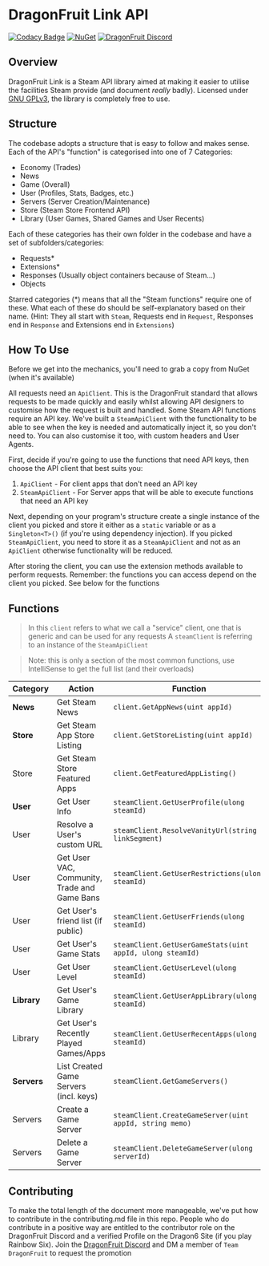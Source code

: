 # DragonFruit Link API
[![Codacy Badge](https://api.codacy.com/project/badge/Grade/29b1309caa754a5798dbba699ffab631)](https://app.codacy.com/gh/dragonfruitnetwork/Link?utm_source=github.com&utm_medium=referral&utm_content=dragonfruitnetwork/Link&utm_campaign=Badge_Grade_Dashboard) [![NuGet](https://img.shields.io/nuget/v/DragonFruit.Link.svg?style=popout)](https://www.nuget.org/packages/DragonFruit.Link/)
[![DragonFruit Discord](https://img.shields.io/discord/482528405292843018?label=Discord&style=popout)](https://discord.gg/VA26u5Z)

## Overview
DragonFruit Link is a Steam API library aimed at making it easier to utilise the facilities Steam provide (and document *really* badly). Licensed under [GNU GPLv3]([https://www.gnu.org/licenses/gpl-3.0.en.html](https://www.gnu.org/licenses/gpl-3.0.en.html)), the library is completely free to use. 

## Structure
The codebase adopts a structure that is easy to follow and makes sense. Each of the API's "function" is categorised into one of 7 Categories:

- Economy (Trades)
- News
- Game (Overall)
- User (Profiles, Stats, Badges, etc.)
- Servers (Server Creation/Maintenance)
- Store (Steam Store Frontend API)
- Library (User Games, Shared Games and User Recents)

Each of these categories has their own folder in the codebase and have a set of subfolders/categories:

- Requests*
- Extensions*
- Responses (Usually object containers because of Steam...)
- Objects

Starred categories (*) means that all the "Steam functions" require one of these. What each of these do should be self-explanatory based on their name. (Hint: They all start with `Steam`, Requests end in `Request`, Responses end in `Response` and Extensions end in `Extensions`)

## How To Use

Before we get into the mechanics, you'll need to grab a copy from NuGet (when it's available)

All requests need an `ApiClient`. This is the DragonFruit standard that allows requests to be made quickly and easily whilst allowing API designers to customise how the request is built and handled. Some Steam API functions require an API key. We've built a `SteamApiClient` with the functionality to be able to see when the key is needed and automatically inject it, so you don't need to. You can also customise it too, with custom headers and User Agents.

First, decide if you're going to use the functions that need API keys, then choose the API client that best suits you:

1. `ApiClient` - For client apps that don't need an API key
2. `SteamApiClient` - For Server apps that will be able to execute functions that need an API key

Next, depending on your program's structure create a single instance of the client you picked and store it either as a `static` variable or as a `Singleton<T>()` (if you're using dependency injection). If you picked `SteamApiClient`, you need to store it as a `SteamApiClient` and not as an `ApiClient` otherwise functionality will be reduced.

After storing the client, you can use the extension methods available to perform requests. Remember: the functions you can access depend on the client you picked. See below for the functions

## Functions
> In this `client` refers to what we call a "service" client, one that is generic and can be used for any requests
> A `steamClient` is referring to an instance of the `SteamApiClient`

> Note: this is only a section of the most common functions, use IntelliSense to get the full list (and their overloads)

Category|Action|Function|
|--|--|--|
|**News**|Get Steam News|`client.GetAppNews(uint appId)`|
|**Store**|Get Steam App Store Listing|`client.GetStoreListing(uint appId)`|
|Store|Get Steam Store Featured Apps|`client.GetFeaturedAppListing()`|
|**User**|Get User Info|`steamClient.GetUserProfile(ulong steamId)`|
|User|Resolve a User's custom URL|`steamClient.ResolveVanityUrl(string linkSegment)`|
|User|Get User VAC, Community, Trade and Game Bans|`steamClient.GetUserRestrictions(ulong steamId)`|
|User|Get User's friend list (if public)|`steamClient.GetUserFriends(ulong steamId)`|
|User|Get User's Game Stats|`steamClient.GetUserGameStats(uint appId, ulong steamId)`|
|User|Get User Level|`steamClient.GetUserLevel(ulong steamId)`|
|**Library**|Get User's Game Library|`steamClient.GetUserAppLibrary(ulong steamId)`|
|Library|Get User's Recently Played Games/Apps|`steamClient.GetUserRecentApps(ulong steamId)`|
|**Servers**|List Created Game Servers (incl. keys)|`steamClient.GetGameServers()`|
|Servers|Create a Game Server|`steamClient.CreateGameServer(uint appId, string memo)`|
|Servers|Delete a Game Server|`steamClient.DeleteGameServer(ulong serverId)`|

## Contributing

To make the total length of the document more manageable, we've put how to contribute in the contributing.md file in this repo. People who do contribute in a positive way are entitled to the contributor role on the DragonFruit Discord and a verified Profile on the Dragon6 Site (if you play Rainbow Six). Join the [DragonFruit Discord](https://discord.gg/VA26u5Z) and DM a member of `Team DragonFruit` to request the promotion
